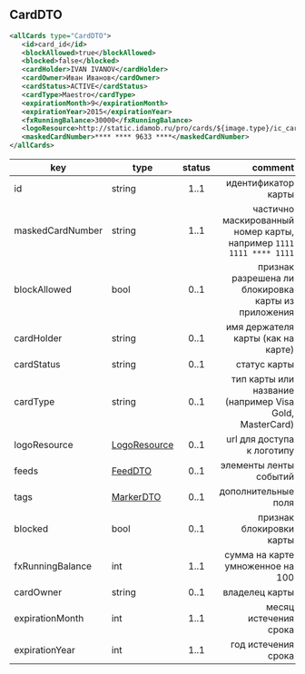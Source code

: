 ## CardDTO

```xml
<allCards type="CardDTO">
   <id>card_id</id>
   <blockAllowed>true</blockAllowed>
   <blocked>false</blocked>
   <cardHolder>IVAN IVANOV</cardHolder>
   <cardOwner>Иван Иванов</cardOwner>
   <cardStatus>ACTIVE</cardStatus>
   <cardType>Maestro</cardType>
   <expirationMonth>9</expirationMonth>
   <expirationYear>2015</expirationYear>
   <fxRunningBalance>30000</fxRunningBalance>
   <logoResource>http://static.idamob.ru/pro/cards/${image.type}/ic_card_bg.png</logoResource>
   <maskedCardNumber>**** **** 9633 ****</maskedCardNumber>
</allCards>
```

key | type | status | comment
--- | ---- | :----: | ---:
id | string | 1..1 | идентификатор карты
maskedCardNumber | string | 1..1 | частично маскированный номер карты, например <code>1111 1111 **** 1111</code>
blockAllowed | bool | 0..1 | признак разрешена ли блокировка карты из приложения
cardHolder | string | 0..1 | имя держателя карты (как на карте)
cardStatus | string | 0..1 | статус карты
cardType | string | 0..1 | тип карты или название (например Visa Gold, MasterCard)
logoResource | [LogoResource](#logoresource) | 0..1 | url для доступа к логотипу
feeds | [FeedDTO](#feeddto) | 0..1 | элементы ленты событий
tags | [MarkerDTO](#markerdto) | 0..1 | дополнительные поля
blocked | bool | 0..1 | признак блокировки карты
fxRunningBalance | int | 1..1 | сумма на карте умноженное на 100
cardOwner | string | 0..1 | владелец карты
expirationMonth | int | 1..1 | месяц истечения срока
expirationYear | int | 1..1 | год истечения срока
